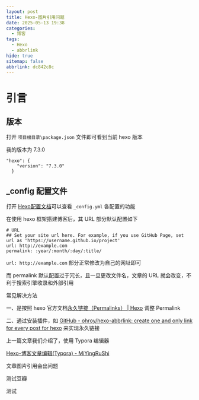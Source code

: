 ```yaml
---
layout: post
title: Hexo-图片引用问题
date: 2025-05-13 19:38
categories:
  - 博客
tags:
  - Hexo
  - abbrlink
hide: true
sitemap: false
abbrlink: dc842c8c
---
```

# 引言

## 版本

打开 `项目根目录\package.json` 文件即可看到当前 hexo 版本

我的版本为 7.3.0

```
"hexo": {
    "version": "7.3.0"
  }
```

## _config 配置文件

打开 [Hexo配置文档](https://hexo.io/zh-cn/docs/configuration.html)可以查看 `_config.yml` 各配置的功能

在使用 hexo 框架搭建博客后，其 URL 部分默认配置如下

```
# URL
## Set your site url here. For example, if you use GitHub Page, set url as 'https://username.github.io/project'
url: http://example.com
permalink: :year/:month/:day/:title/
```

`url: http://example.com` 部分正常修改为自己的网址即可

而 permalink 默认配置过于冗长，且一旦更改文件名，文章的 URL 就会改变，不利于搜索引擎收录和外部引用

常见解决方法

一、是按照 hexo 官方文档[永久链接（Permalinks） \| Hexo](https://hexo.io/zh-cn/docs/permalinks) 调整 Permalink

二、通过安装插件，如 [GitHub - ohroy/hexo-abbrlink: create one and only link for every post for hexo](https://github.com/ohroy/hexo-abbrlink) 来实现永久链接

上一篇文章我们介绍了，使用 Typora 编辑器

[Hexo-博客文章编辑(Typora) - MiYingRuShi](https://mifazhan.top/posts/b915b0ef/)

文章图片引用会出问题

测试豆瓣

测试
